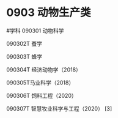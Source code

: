 # 0903 动物生产类
#学科
090301 动物科学

090302T 蚕学

090303T 蜂学

090304T 经济动物学（2018）

090305T马业科学（2018）

090306T 饲料工程（2020）

090307T 智慧牧业科学与工程（2020） [3]